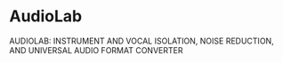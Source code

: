 # AudioLab
AUDIOLAB: INSTRUMENT AND VOCAL ISOLATION, NOISE REDUCTION, AND UNIVERSAL AUDIO FORMAT CONVERTER
